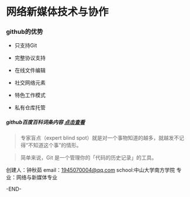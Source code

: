 # 网络新媒体技术与协作
### github的优势

- 只支持Git

- 完整协议支持

- 在线文件编辑

- 社交网络元素

- 特色工作模式

- 私有仓库托管


##### github百度百科词条内容 [点击查看](https://baike.baidu.com/item/github)


> 专家盲点（expert blind spot）就是对一个事物知道的越多，就越发不记得“不知道这个事”的情形。

> 简单来说，Git 是一个管理你的「代码的历史记录」的工具。

创建人：钟秋茹
email：1945070004@qq.com
school:中山大学南方学院
专业：网络与新媒体专业

-END-
